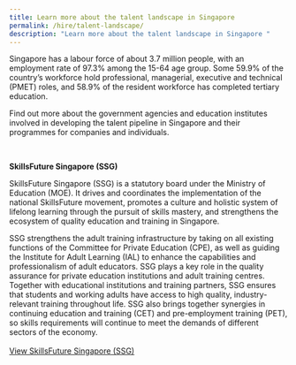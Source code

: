 ```yaml
---
title: Learn more about the talent landscape in Singapore
permalink: /hire/talent-landscape/
description: "Learn more about the talent landscape in Singapore "
---
```

Singapore has a labour force of about 3.7 million people, with an employment rate of 97.3% among the 15-64 age group. Some 59.9% of the country’s workforce hold professional, managerial, executive and technical (PMET) roles, and 58.9% of the resident workforce has completed tertiary education. 

Find out more about the government agencies and education institutes involved in developing the talent pipeline in Singapore and their programmes for companies and individuals.<br>

<br>

<b>SkillsFuture Singapore (SSG)</b>

SkillsFuture Singapore (SSG) is a statutory board under the Ministry of Education (MOE). It drives and coordinates the implementation of the national SkillsFuture movement, promotes a culture and holistic system of lifelong learning through the pursuit of skills mastery, and strengthens the ecosystem of quality education and training in Singapore. 

SSG strengthens the adult training infrastructure by taking on all existing functions of the Committee for Private Education (CPE), as well as guiding the Institute for Adult Learning (IAL) to enhance the capabilities and professionalism of adult educators. SSG plays a key role in the quality assurance for private education institutions and adult training centres. Together with educational institutions and training partners, SSG ensures that students and working adults have access to high quality, industry-relevant training throughout life. SSG also brings together synergies in continuing education and training (CET) and pre-employment training (PET), so skills requirements will continue to meet the demands of different sectors of the economy.<br>
<br>
[View SkillsFuture Singapore (SSG)](https://www.ssg-wsg.gov.sg/)<br>

